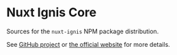 # Nuxt Ignis Core
Sources for the `nuxt-ignis` NPM package distribution.

See [GitHub project](https://github.com/AloisSeckar/nuxt-ignis) or [the official website](https://nuxt-ignis.com/) for more details.
